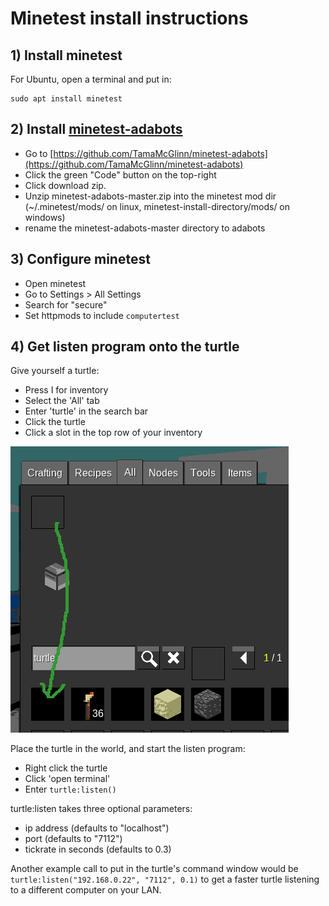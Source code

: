 # Minetest install instructions

## 1) Install minetest

For Ubuntu, open a terminal and put in:

```
sudo apt install minetest
```

## 2) Install [minetest-adabots](https://github.com/TamaMcGlinn/minetest-adabots)

- Go to [https://github.com/TamaMcGlinn/minetest-adabots](https://github.com/TamaMcGlinn/minetest-adabots)
- Click the green "Code" button on the top-right
- Click download zip.
- Unzip minetest-adabots-master.zip into the minetest mod dir (~/.minetest/mods/ on linux, minetest-install-directory/mods/ on windows)
- rename the minetest-adabots-master directory to adabots

## 3) Configure minetest

- Open minetest
- Go to Settings > All Settings
- Search for "secure"
- Set httpmods to include `computertest`

## 4) Get listen program onto the turtle

Give yourself a turtle:

- Press I for inventory
- Select the 'All' tab
- Enter 'turtle' in the search bar
- Click the turtle
- Click a slot in the top row of your inventory

![](minetest_get_turtle.png)

Place the turtle in the world, and start the listen program:

- Right click the turtle
- Click 'open terminal'
- Enter `turtle:listen()`

turtle:listen takes three optional parameters:
- ip address (defaults to "localhost")
- port (defaults to "7112")
- tickrate in seconds (defaults to 0.3)

Another example call to put in the turtle's command window would be `turtle:listen("192.168.0.22", "7112", 0.1)`
to get a faster turtle listening to a different computer on your LAN.
